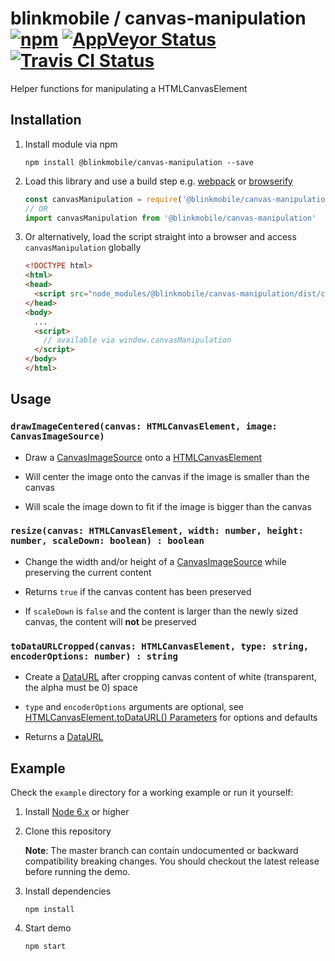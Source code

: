 # blinkmobile / canvas-manipulation [![npm](https://img.shields.io/npm/v/@blinkmobile/canvas-manipulation.svg?maxAge=2592000)](https://www.npmjs.com/package/@blinkmobile/canvas-manipulation) [![AppVeyor Status](https://img.shields.io/appveyor/ci/blinkmobile/canvas-manipulation/master.svg)](https://ci.appveyor.com/project/blinkmobile/canvas-manipulation) [![Travis CI Status](https://travis-ci.org/blinkmobile/canvas-manipulation.svg?branch=master)](https://travis-ci.org/blinkmobile/canvas-manipulation)

Helper functions for manipulating a HTMLCanvasElement

## Installation

1.  Install module via npm

    ```
    npm install @blinkmobile/canvas-manipulation --save
    ```

1.  Load this library and use a build step e.g. [webpack](https://webpack.github.io/) or [browserify](http://browserify.org/)

    ```js
    const canvasManipulation = require('@blinkmobile/canvas-manipulation')
    // OR
    import canvasManipulation from '@blinkmobile/canvas-manipulation'
    ```

1.  Or alternatively, load the script straight into a browser and access `canvasManipulation` globally

    ```html
    <!DOCTYPE html>
    <html>
    <head>
      <script src="node_modules/@blinkmobile/canvas-manipulation/dist/canvas-manipulation.js"></script>
    </head>
    <body>
      ...
      <script>
        // available via window.canvasManipulation
      </script>
    </body>
    </html>
    ```

## Usage

### `drawImageCentered(canvas: HTMLCanvasElement, image: CanvasImageSource)`

-   Draw a [CanvasImageSource](https://developer.mozilla.org/en-US/docs/Web/API/CanvasImageSource) onto a [HTMLCanvasElement](https://developer.mozilla.org/en-US/docs/Web/API/HTMLCanvasElement)

-   Will center the image onto the canvas if the image is smaller than the canvas

-   Will scale the image down to fit if the image is bigger than the canvas

### `resize(canvas: HTMLCanvasElement, width: number, height: number, scaleDown: boolean) : boolean`

-   Change the width and/or height of a [CanvasImageSource](https://developer.mozilla.org/en-US/docs/Web/API/CanvasImageSource) while preserving the current content

-   Returns `true` if the canvas content has been preserved

-   If `scaleDown` is `false` and the content is larger than the newly sized canvas, the content will **not** be preserved

### `toDataURLCropped(canvas: HTMLCanvasElement, type: string, encoderOptions: number) : string`

-   Create a [DataURL](https://developer.mozilla.org/en-US/docs/Web/HTTP/Basics_of_HTTP/Data_URIs) after cropping canvas content of white (transparent, the alpha must be 0) space

-   `type` and `encoderOptions` arguments are optional, see [HTMLCanvasElement.toDataURL() Parameters](https://developer.mozilla.org/en-US/docs/Web/API/HTMLCanvasElement/toDataURL#Parameters) for options and defaults

-   Returns a [DataURL](https://developer.mozilla.org/en-US/docs/Web/HTTP/Basics_of_HTTP/Data_URIs)

## Example

Check the `example` directory for a working example or run it yourself:

1.  Install [Node 6.x](https://nodejs.org/en/download/) or higher

1.  Clone this repository

    **Note**: The master branch can contain undocumented or backward compatibility breaking changes. You should checkout the latest release before running the demo.

1.  Install dependencies

    ```
    npm install
    ```

1.  Start demo

    ```
    npm start
    ```
